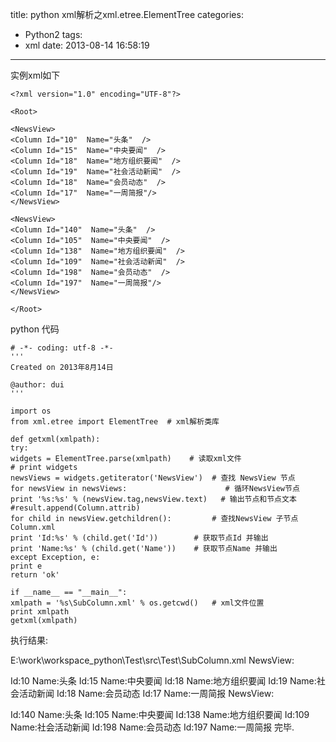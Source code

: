 title: python xml解析之xml.etree.ElementTree
categories:
  - Python2
tags:
  - xml
date: 2013-08-14 16:58:19
---

实例xml如下

```
<?xml version="1.0" encoding="UTF-8"?>

<Root>

<NewsView>
<Column Id="10"  Name="头条"  />
<Column Id="15"  Name="中央要闻"  />
<Column Id="18"  Name="地方组织要闻"  />
<Column Id="19"  Name="社会活动新闻"  />
<Column Id="18"  Name="会员动态"  />
<Column Id="17"  Name="一周简报"/>
</NewsView>

<NewsView>
<Column Id="140"  Name="头条"  />
<Column Id="105"  Name="中央要闻"  />
<Column Id="138"  Name="地方组织要闻"  />
<Column Id="109"  Name="社会活动新闻"  />
<Column Id="198"  Name="会员动态"  />
<Column Id="197"  Name="一周简报"/>
</NewsView>

</Root>
```

python 代码
```
# -*- coding: utf-8 -*-
'''
Created on 2013年8月14日

@author: dui
'''

import os
from xml.etree import ElementTree  # xml解析类库

def getxml(xmlpath):
try:
widgets = ElementTree.parse(xmlpath)    # 读取xml文件
# print widgets
newsViews = widgets.getiterator('NewsView')  # 查找 NewsView 节点
for newsView in newsViews:                      # 循环NewsView节点
print '%s:%s' % (newsView.tag,newsView.text)   # 输出节点和节点文本
#result.append(Column.attrib)
for child in newsView.getchildren():         # 查找NewsView 子节点  Column.xml
print 'Id:%s' % (child.get('Id'))        # 获取节点Id 并输出
print 'Name:%s' % (child.get('Name'))    # 获取节点Name 并输出
except Exception, e:
print e
return 'ok'

if __name__ == "__main__":
xmlpath = '%s\SubColumn.xml' % os.getcwd()   # xml文件位置
print xmlpath
getxml(xmlpath)
```

执行结果:

E:\work\workspace_python\Test\src\Test\SubColumn.xml
NewsView:

Id:10
Name:头条
Id:15
Name:中央要闻
Id:18
Name:地方组织要闻
Id:19
Name:社会活动新闻
Id:18
Name:会员动态
Id:17
Name:一周简报
NewsView:

Id:140
Name:头条
Id:105
Name:中央要闻
Id:138
Name:地方组织要闻
Id:109
Name:社会活动新闻
Id:198
Name:会员动态
Id:197
Name:一周简报
完毕.